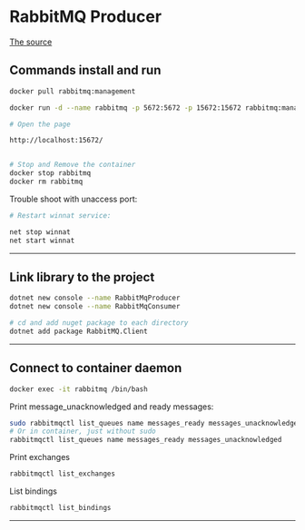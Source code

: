 # RabbitMQ Producer

[The source](https://www.rabbitmq.com/tutorials/tutorial-one-dotnet)

## Commands install and run

```sh
docker pull rabbitmq:management

docker run -d --name rabbitmq -p 5672:5672 -p 15672:15672 rabbitmq:management

# Open the page

http://localhost:15672/


# Stop and Remove the container
docker stop rabbitmq
docker rm rabbitmq
```

Trouble shoot with unaccess port:

```sh
# Restart winnat service:

net stop winnat
net start winnat

```

---

## Link library to the project

```sh
dotnet new console --name RabbitMqProducer
dotnet new console --name RabbitMqConsumer

# cd and add nuget package to each directory
dotnet add package RabbitMQ.Client
```

---

## Connect to container daemon

```sh
docker exec -it rabbitmq /bin/bash
```

Print message_unacknowledged and ready messages:

```sh
sudo rabbitmqctl list_queues name messages_ready messages_unacknowledged
# Or in container, just without sudo
rabbitmqctl list_queues name messages_ready messages_unacknowledged
```

Print exchanges

```sh
rabbitmqctl list_exchanges
```

List bindings

```sh
rabbitmqctl list_bindings
```

---
